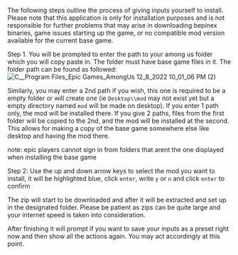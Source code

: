 The following steps outline the process of giving inputs yourself to install. Please note that this application is only for installation purposes and is not responsible for further problems that may arise in downloading bepinex binaries, game issues starting up the game, or no compatible mod version available for the current base game.

Step 1. You will be prompted to enter the path to your among us folder which you will copy paste in. The folder must have base game files in it. The folder path can be found as followed:
![C__Program Files_Epic Games_AmongUs 12_8_2022 10_01_06 PM (2)](https://user-images.githubusercontent.com/91138333/206843207-c767c99e-6562-425a-b1ad-f11be36a13f6.jpg)

Similarly, you may enter a 2nd path if you wish, this one is required to be a empty folder or will create one (ie ```Desktop\\mod``` may not exist yet but a empty directory named ```mod``` will be made on desktop). If you enter 1 path only, the mod will be installed there. If you give 2 paths, files from the first folder will be copied to the 2nd, and the mod will be installed at the second. This allows for making a copy of the base game somewhere else like desktop and having the mod there.

note: epic players cannot sign in from folders that arent the one displayed when installing the base game

Step 2: Use the up and down arrow keys to select the mod you want to install, it will be highlighted blue, click ```enter```, write ```y``` or ```n``` and click ```enter``` to confirm

The zip will start to be downloaded and after it will be extracted and set up in the designated folder. Please be patient as zips can be quite large and your internet speed is taken into consideration. 

After finishing it will prompt if you want to save your inputs as a preset right now and then show all the actions again. You may act accordingly at this point.